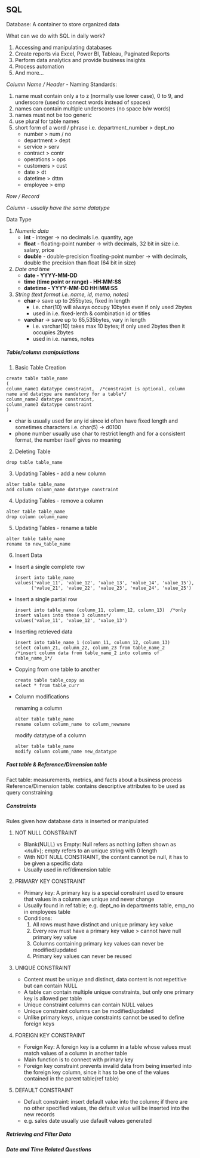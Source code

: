 ## SQL

Database: A container to store organized data

What can we do with SQL in daily work?

1. Accessing and manipulating databases
2. Create reports via Excel, Power BI, Tableau, Paginated Reports
3. Perform data analytics and provide business insights
4. Process automation
5. And more...

*Column Name / Header* - Naming Standards:

1. name must contain only a to z (normally use lower case), 0 to 9, and underscore (used to connect words instead of spaces)
2. names can contain multiple underscores (no space b/w words)
3. names must not be too generic
4. use plural for table names
5. short form of a word / phrase i.e. department_number > dept_no
   * number > num / no
   * department > dept
   * service > serv
   * contract > contr
   * operations > ops
   * customers > cust
   * date > dt
   * datetime > dttm
   * employee > emp

*Row / Record*

*Column - usually have the same datatype*

Data Type

1. *Numeric data*
   * **int** - integer -> no decimals i.e. quantity, age
   * **float** - floating-point number -> with decimals, 32 bit in size i.e. salary, price
   * **double** - double-precision floating-point number -> with decimals, double the precision than float (64 bit in size)
2. *Date and time*
   * **date - YYYY-MM-DD**
   * **time (time point or range) - HH:MM:SS**
   * **datetime - YYYY-MM-DD HH:MM:SS**
3. *String (text format i.e. name, id, memo, notes)*
   * **char**-> save up to 255bytes, fixed in length
     * i.e. char(10) will always occupy 10bytes even if only used 2bytes
     * used in i.e. fixed-lenth & combination id or titles
   * **varchar** -> save up to 65,535bytes, vary in length
     * i.e. varchar(10) takes max 10 bytes; if only used 2bytes then it occupies 2bytes
     * used in i.e. names, notes

##### Table/column manipulations

1. Basic Table Creation

```
create table table_name
(
column_name1 datatype constraint,  /*constraint is optional, column name and datatype are mandatory for a table*/
column_name2 datatype constraint,
column_name3 datatype constraint
)
```

* char is usually used for any id since id often have fixed length and sometimes characters i.e. char(5) -> d0100
* phone number usually use char to restrict length and for a consistent format, the number itself gives no meaning

2. Deleting Table

```
drop table table_name
```

3. Updating Tables - add a new column

```
alter table table_name
add column column_name datatype constraint
```

4. Updating Tables - remove a column

```
alter table table_name
drop column column_name
```

5. Updating Tables - rename a table

```
alter table table_name
rename to new_table_name
```

6. Insert Data

* Insert a single complete row

  ```
  insert into table_name
  values('value_11', 'value_12', 'value_13', 'value_14', 'value_15'),
        ('value_21', 'value_22', 'value_23', 'value_24', 'value_25')
  ```
* Insert a single partial row

  ```
  insert into table_name (column_11, column_12, column_13)  /*only insert values into these 3 columns*/
  values('value_11', 'value_12', 'value_13')
  ```
* Inserting retrieved data

  ```
  insert into table_name_1 (column_11, column_12, column_13)
  select column_21, column_22, column_23 from table_name_2
  /*insert column data from table_name_2 into columns of table_name_1*/
  ```
* Copying from one table to another

  ```
  create table table_copy as
  select * from table_curr
  ```
* Column modifications

  renaming a column

  ```
  alter table table_name
  rename column column_name to column_newname
  ```

  modify datatype of a column

  ```
  alter table table_name
  modify column column_name new_datatype
  ```

##### Fact table & Reference/Dimension table

Fact table: measurements, metrics, and facts about a business process
Reference/Dimension table: contains descriptive attributes to be used as query constraining

##### Constraints

Rules given how database data is inserted or manipulated

1. NOT NULL CONSTRAINT

   - Blank(NULL) vs Empty: Null refers as nothing (often shown as <*null*>); empty refers to an unique string with 0 length
   - With NOT NULL CONSTRAINT, the content cannot be null, it has to be given a specific data
   - Usually used in ref/dimension table
2. PRIMARY KEY CONSTRAINT

   - Primary key: A primary key is a special constraint used to ensure that values in a column are unique and never change
   - Usually found in ref table; e.g. dept_no in departments table, emp_no in employees table
   - Conditions:
     1. All rows must have distinct and unique primary key value
     2. Every row must have a primary key value > cannot have null primary key value
     3. Columns containing primary key values can never be modified/updated
     4. Primary key values can never be reused
3. UNIQUE CONSTRAINT

   - Content must be unique and distinct, data content is not repetitive but can contain NULL
   - A table can contain multiple unique constraints, but only one primary key is allowed per table
   - Unique constraint columns can contain NULL values
   - Unique constraint columns can be modified/updated
   - Unlike primary keys, unique constraints cannot be used to define foreign keys
4. FOREIGN KEY CONSTRAINT

   - Foreign Key: A foreign key is a column in a table whose values must match values of a column in another table
   - Main function is to connect with primary key
   - Foreign key constraint prevents invalid data from being inserted into the foreign key column, since it has to be one of the values contained in the parent table(ref table)
5. DEFAULT CONSTRAINT

   - Default constraint: insert default value into the column; if there are no other specified values, the default value will be inserted into the new records
   - e.g. sales date usually use dafault values generated

##### Retrieving and Filter Data


##### Date and Time Related Questions
